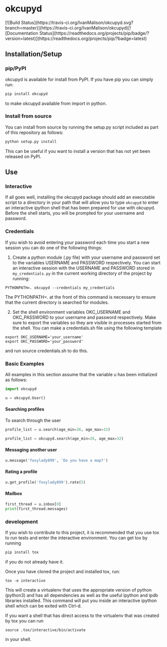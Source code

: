 <h1>okcupyd</h1>
[![Build Status](https://travis-ci.org/IvanMalison/okcupyd.svg?branch=master)](https://travis-ci.org/IvanMalison/okcupyd)[![Documentation Status](https://readthedocs.org/projects/pip/badge/?version=latest)](https://readthedocs.org/projects/pip/?badge=latest)

<h2>Installation/Setup</h2>

<h3>pip/PyPI</h3>

okcupyd is available for install from PyPI. If you have pip you can simply run:
```bash
pip install okcupyd
```
to make okcupyd available from import in python.

<h3>Install from source</h3>

You can install from source by running the setup.py script included as part of this repository as follows:

```bash
python setup.py install
```

This can be useful if you want to install a version that has not yet been released on PyPI.

<h2>Use</h2>

<h3>Interactive</h3>

If all goes well, installing the okcupyd package should add an executable script to a directory in your path that will allow you to type `okcupyd` to enter an interactive ipython shell that has been prepared for use with okcupyd. Before the shell starts, you will be prompted for your username and password.

<h3>Credentials</h3>

If you wish to avoid entering your password each time you start a new session you can do one of the following things:

1. Create a python module (.py file) with your username and password set to the variables USERNAME and PASSWORD respectively. You can start an interactive session with the USERNAME and PASSWORD stored in `my_credentials.py` in the current working directory of the project by running:

```shell
PYTHONPATH=. okcupyd --credentials my_credentials
```

The PYTHONPATH=. at the front of this command is necessary to ensure that the current directory is searched for modules.

2. Set the shell environment variables OKC_USERNAME and OKC_PASSWORD to your username and password respectively. Make sure to export the variables so they are visible in processes started from the shell. You can make a credentials.sh file using the following template

```shell
export OKC_USERNAME='your_username'
export OKC_PASSWORD='your_password'
```

and run source credentials.sh to do this.

<h3>Basic Examples</h3>

All examples in this section assume that the variable u has been initialized as follows:

```python
import okcupyd

u = okcupyd.User()
```

<h4>Searching profiles</h4>

To search through the user
```python
profile_list = u.search(age_min=26, age_max=32)
```

```python
profile_list = okcupyd.search(age_min=26, age_max=32)
```

<h4>Messaging another user</h4>

```python
u.message('foxylady899', 'Do you have a map?')
```

<h4>Rating a profile</h4>

```python
u.get_profile('foxylady899').rate(5)
```

<h4>Mailbox</h4>

```python
first_thread = u.inbox[0]
print(first_thread.messages)
```
<h3>development</h3>

If you wish to contribute to this project, it is recommended that you use tox to run tests and enter the interactive environment. You can get tox by running

```bash
pip install tox
```

if you do not already have it.

Once you have cloned the project and installed tox, run:

```shell
tox -e interactive
```

This will create a virtualenv that uses the appropriate version of python (python3) and has all dependencies as well as the useful ipython and ipdb libraries installed. This command will put you inside an interactive ipython shell which can be exited with Ctrl-d.

If you want a shell that has direct access to the virtualenv that was created by tox you can run

```shell
source .tox/interactive/bin/activate
```
in your shell.
